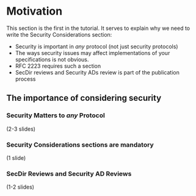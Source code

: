# Motivation

This section is the first in the tutorial. It serves to explain why we need to write the Security Considerations section:
* Security is important in *any* protocol (not just security protocols)
* The ways security issues may affect implementations of your specifications is not obvious.
* RFC 2223 requires such a section
* SecDir reviews and Security ADs review is part of the publication process

## The importance of considering security

### Security Matters to *any* Protocol 
(2-3 slides)

### Security Considerations sections are mandatory 
(1 slide)

### SecDir Reviews and Security AD Reviews
(1-2 slides)

